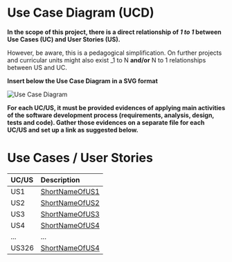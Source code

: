 # Use Case Diagram (UCD)

**In the scope of this project, there is a direct relationship of _1 to 1_ between Use Cases (UC) and User Stories (US).**

However, be aware, this is a pedagogical simplification. On further projects and curricular units might also exist _1 to N **and/or** N to 1 relationships between US and UC.

**Insert below the Use Case Diagram in a SVG format**

![Use Case Diagram](UCD.svg)


**For each UC/US, it must be provided evidences of applying main activities of the software development process (requirements, analysis, design, tests and code). Gather those evidences on a separate file for each UC/US and set up a link as suggested below.**

# Use Cases / User Stories
| UC/US  | Description                                                               |                   
|:----|:------------------------------------------------------------------------|
| US1 | [ShortNameOfUS1](US1.md)   |
| US2 | [ShortNameOfUS2](US2.md)  |
| US3 | [ShortNameOfUS3](US3.md)|
| US4 | [ShortNameOfUS4](US4.md)|
| ... | ...|
| US326 | [ShortNameOfUS4](US326.md)|
